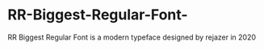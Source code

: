 # RR-Biggest-Regular-Font-
RR Biggest Regular Font is a modern typeface designed by rejazer in 2020

